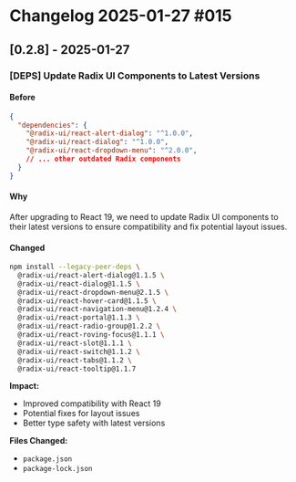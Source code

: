 # Changelog 2025-01-27 #015

## [0.2.8] - 2025-01-27

### [DEPS] Update Radix UI Components to Latest Versions

#### Before
```json:package.json
{
  "dependencies": {
    "@radix-ui/react-alert-dialog": "^1.0.0",
    "@radix-ui/react-dialog": "^1.0.0",
    "@radix-ui/react-dropdown-menu": "^2.0.0",
    // ... other outdated Radix components
  }
}
```

#### Why
After upgrading to React 19, we need to update Radix UI components to their latest versions to ensure compatibility and fix potential layout issues.

#### Changed
```bash
npm install --legacy-peer-deps \
  @radix-ui/react-alert-dialog@1.1.5 \
  @radix-ui/react-dialog@1.1.5 \
  @radix-ui/react-dropdown-menu@2.1.5 \
  @radix-ui/react-hover-card@1.1.5 \
  @radix-ui/react-navigation-menu@1.2.4 \
  @radix-ui/react-portal@1.1.3 \
  @radix-ui/react-radio-group@1.2.2 \
  @radix-ui/react-roving-focus@1.1.1 \
  @radix-ui/react-slot@1.1.1 \
  @radix-ui/react-switch@1.1.2 \
  @radix-ui/react-tabs@1.1.2 \
  @radix-ui/react-tooltip@1.1.7
```

**Impact:**
- Improved compatibility with React 19
- Potential fixes for layout issues
- Better type safety with latest versions

**Files Changed:**
- `package.json`
- `package-lock.json` 